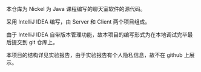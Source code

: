 本仓库为 Nickel 为 Java 课程编写的聊天室软件的源代码。

采用 IntelliJ IDEA 编写，由 Server 和 Client 两个项目组成。

由于 IntelliJ IDEA 自带版本管理功能，故本项目的编写形式为在本地调试完毕最后提交到 git 仓库上。

本项目的结构详见实验报告，由于实验报告有个人隐私信息，故不在 github 上展示。